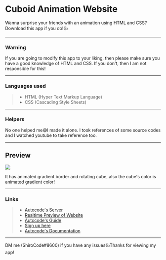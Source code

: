 # Cuboid Animation Website

Wanna surprise your friends with an animation using HTML and CSS? Download this app if you do!👍

---

### Warning

If you are going to modify this app to your liking, then please make sure you have a good knowledge of HTML and CSS.
If you don't, then I am not responsible for this!

---

### Languages used

> - HTML (Hyper Text Markup Language)
> - CSS (Cascading Style Sheets)

---

### Helpers

No one helped me😅I made it alone. I took references of some source codes and I watched youtube to take reference too.

---

## Preview

<img src="https://media.discordapp.net/attachments/926000760154644513/938415829140250694/unknown.png?width=796&height=448">

It has animated gradient border and rotating cube, also the cube's color is animated gradient color!

---

### Links

> - [Autocode's Server](https://discord.gg/autocode/)
> - [Realtime Preview of Website](https://dev--cuboid-animation-website.shirocode.autocode.gg/)
> - [Autocode's Guide](https://autocode.com/guides/how-to-build-a-discord-bot/)
> - [Sign up here](https://discord.autocode.com/)
> - [Autocode's Documentation](https://docs.autocode.com)

---

DM me (ShiroCode#8600) if you have any issues👍Thanks for viewing my app!
